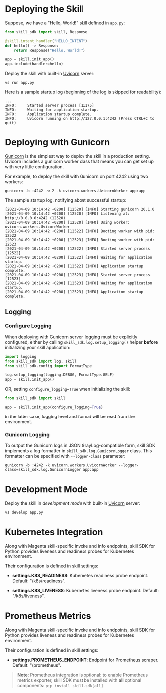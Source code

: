 # Deploying the Skill

Suppose, we have a "Hello, World!" skill defined in `app.py`:

```python
from skill_sdk import skill, Response

@skill.intent_handler("HELLO_INTENT")
def hello() -> Response:
    return Response("Hello, World!")

app = skill.init_app()
app.include(handler=hello)
```

Deploy the skill with built-in [Uvicorn](https://www.uvicorn.org/) server:

`vs run app.py`

Here is a sample startup log (beginning of the log is skipped for readability):
```log
...
INFO:     Started server process [11175]
INFO:     Waiting for application startup.
INFO:     Application startup complete.
INFO:     Uvicorn running on http://127.0.0.1:4242 (Press CTRL+C to quit)
```

# Deploying with Gunicorn

[Gunicorn](https://gunicorn.org/) is the simplest way to deploy the skill in a production setting. 
Uvicorn includes a gunicorn worker class that means you can get set up with very little configuration.

For example, to deploy the skill with Gunicorn on port 4242 using two workers:

`gunicorn -b :4242 -w 2 -k uvicorn.workers.UvicornWorker app:app`

The sample startup log, notifying about successful startup:

```
[2021-04-09 10:14:42 +0200] [12520] [INFO] Starting gunicorn 20.1.0
[2021-04-09 10:14:42 +0200] [12520] [INFO] Listening at: http://0.0.0.0:4242 (12520)
[2021-04-09 10:14:42 +0200] [12520] [INFO] Using worker: uvicorn.workers.UvicornWorker
[2021-04-09 10:14:42 +0200] [12522] [INFO] Booting worker with pid: 12522
[2021-04-09 10:14:42 +0200] [12523] [INFO] Booting worker with pid: 12523
[2021-04-09 10:14:42 +0200] [12522] [INFO] Started server process [12522]
[2021-04-09 10:14:42 +0200] [12522] [INFO] Waiting for application startup.
[2021-04-09 10:14:42 +0200] [12522] [INFO] Application startup complete.
[2021-04-09 10:14:42 +0200] [12523] [INFO] Started server process [12523]
[2021-04-09 10:14:42 +0200] [12523] [INFO] Waiting for application startup.
[2021-04-09 10:14:42 +0200] [12523] [INFO] Application startup complete.
```

## Logging 

### Configure Logging 

When deploying with Gunicorn server, logging must be explicitly configured, 
either by calling `skill_sdk.log.setup_logging()` helper **before** initializing your skill application:

```python
import logging
from skill_sdk import log, skill 
from skill_sdk.config import FormatType  

log.setup_logging(logging.DEBUG, FormatType.GELF)
app = skill.init_app()
```

OR, setting `configure_logging=True` when initializing the skill:

```python
from skill_sdk import skill

app = skill.init_app(configure_logging=True)
```

in the latter case, logging level and format will be read from the environment.


### Gunicorn Logging 

To output the Gunicorn logs in JSON GrayLog-compatible form, skill SDK implements a log formatter in 
`skill_sdk.log.GunicornLogger` class. This formatter can be specified with `--logger-class` parameter:


`gunicorn -b :4242 -k uvicorn.workers.UvicornWorker --logger-class=skill_sdk.log.GunicornLogger app:app`


# Development Mode

Deploy the skill in _development mode_ with built-in [Uvicorn](https://www.uvicorn.org/) server:

`vs develop app.py`


# Kubernetes Integration


Along with Magenta skill-specific invoke and info endpoints, 
skill SDK for Python provides liveness and readiness probes for Kubernetes environment.

Their configuration is defined in skill settings:

- **settings.K8S_READINESS**: Kubernetes readiness probe endpoint. Default: "/k8s/readiness".


- **settings.K8S_LIVENESS**: Kubernetes liveness probe endpoint. Default: "/k8s/liveness".


# Prometheus Metrics


Along with Magenta skill-specific invoke and info endpoints, 
skill SDK for Python provides liveness and readiness probes for Kubernetes environment.

Their configuration is defined in skill settings:

- **settings.PROMETHEUS_ENDPOINT**: Endpoint for Prometheus scraper. Default: "/prometheus".

> **Note**: Prometheus integration is optional: 
> to enable Prometheus metrics exporter, skill SDK must be installed with **all** optional components: `pip install skill-sdk[all]` 
